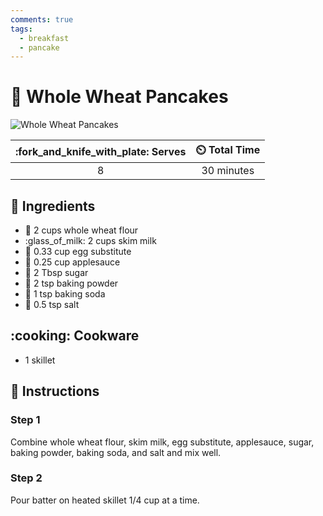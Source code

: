 ```yaml
---
comments: true
tags:
  - breakfast
  - pancake 
---
```

# :pancakes: Whole Wheat Pancakes

![Whole Wheat Pancakes](../assets/images/whole-wheat-pancakes.jpg)

| :fork_and_knife_with_plate: Serves | :timer_clock: Total Time |
|:----------------------------------:|:-----------------------: |
| 8 | 30 minutes |

## :salt: Ingredients

- :ear_of_rice: 2 cups whole wheat flour
- :glass_of_milk: 2 cups skim milk
- :egg: 0.33 cup egg substitute
- :apple: 0.25 cup applesauce
- :candy: 2 Tbsp sugar
- :dash: 2 tsp baking powder
- :dash: 1 tsp baking soda
- :salt: 0.5 tsp salt

## :cooking: Cookware

- 1 skillet

## :pencil: Instructions

### Step 1

Combine whole wheat flour, skim milk, egg substitute, applesauce, sugar, baking powder, baking soda, and salt and mix
well.

### Step 2

Pour batter on heated skillet 1/4 cup at a time.
